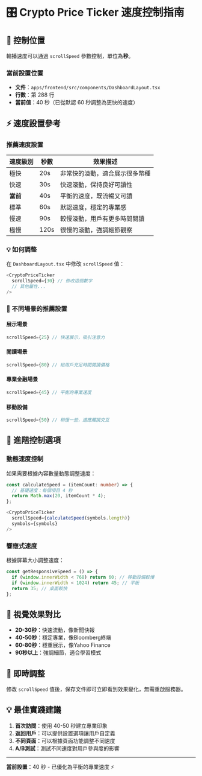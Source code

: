 # 🎛️ Crypto Price Ticker 速度控制指南

## 📍 控制位置

輪播速度可以通過 `scrollSpeed` 參數控制，單位為**秒**。

### 當前設置位置
- **文件**：`apps/frontend/src/components/DashboardLayout.tsx`
- **行數**：第 288 行
- **當前值**：40 秒（已從默認 60 秒調整為更快的速度）

## ⚡ 速度設置參考

### 推薦速度設置

| 速度級別 | 秒數 | 效果描述 |
|---------|------|----------|
| 極快 | 20s | 非常快的滾動，適合展示很多幣種 |
| 快速 | 30s | 快速滾動，保持良好可讀性 |
| **當前** | 40s | 平衡的速度，既流暢又可讀 |
| 標準 | 60s | 默認速度，穩定的專業感 |
| 慢速 | 90s | 較慢滾動，用戶有更多時間閱讀 |
| 極慢 | 120s | 很慢的滾動，強調細節觀察 |

### 💡 如何調整

在 `DashboardLayout.tsx` 中修改 `scrollSpeed` 值：

```typescript
<CryptoPriceTicker
  scrollSpeed={30} // 修改這個數字
  // 其他屬性...
/>
```

### 🎯 不同場景的推薦設置

#### 展示場景
```typescript
scrollSpeed={25} // 快速展示，吸引注意力
```

#### 閱讀場景  
```typescript
scrollSpeed={80} // 給用戶充足時間閱讀價格
```

#### 專業金融場景
```typescript
scrollSpeed={45} // 平衡的專業速度
```

#### 移動設備
```typescript
scrollSpeed={50} // 稍慢一些，適應觸摸交互
```

## 🔧 進階控制選項

### 動態速度控制

如果需要根據內容數量動態調整速度：

```typescript
const calculateSpeed = (itemCount: number) => {
  // 基礎速度：每個項目 4 秒
  return Math.max(20, itemCount * 4);
};

<CryptoPriceTicker
  scrollSpeed={calculateSpeed(symbols.length)}
  symbols={symbols}
/>
```

### 響應式速度

根據屏幕大小調整速度：

```typescript
const getResponsiveSpeed = () => {
  if (window.innerWidth < 768) return 60; // 移動設備較慢
  if (window.innerWidth < 1024) return 45; // 平板
  return 35; // 桌面較快
};
```

## 🎨 視覺效果對比

- **20-30秒**：快速流動，像新聞快報
- **40-50秒**：穩定專業，像Bloomberg終端
- **60-80秒**：穩重展示，像Yahoo Finance
- **90秒以上**：強調細節，適合學習模式

## 🔄 即時調整

修改 `scrollSpeed` 值後，保存文件即可立即看到效果變化，無需重啟服務器。

## 💡 最佳實踐建議

1. **首次訪問**：使用 40-50 秒建立專業印象
2. **返回用戶**：可以提供設置選項讓用戶自定義
3. **不同頁面**：可以根據頁面功能調整不同速度
4. **A/B測試**：測試不同速度對用戶參與度的影響

---

**當前設置**：40 秒 - 已優化為平衡的專業速度 ⚡